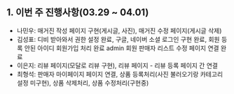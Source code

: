 ## 1. 이번 주 진행사항(03.29 ~ 04.01)

- 나민우: 매거진 작성 페이지 구현(게시글, 사진), 매거진 수정 페이지(게시글 삭제)
- 김성표: 디비 받아와서 권한 설정 완료, 구글, 네이버 소셜 로그인 구현 완료, 회원 등록 안된 아이디 회원가입 처리 완료 admin 회원 판매자 리스트 수정 페이지 연결 완료
- 이은지: 리뷰 페이지(모달로 리뷰 구현),  리뷰 페이지 - 리뷰 등록 페이지 간 연결
- 최형석: 판매자 마이페이지  페이지 연결, 상품 등록처리(사진 불러오기랑 카테고리설정 미구현), 상품 삭제처리, 상품 수정처리(구현중)
